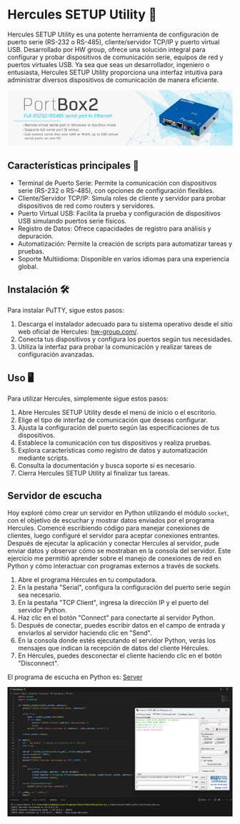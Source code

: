 # Hercules SETUP Utility 🚀

Hercules SETUP Utility es una potente herramienta de configuración de puerto serie (RS-232 o RS-485), cliente/servidor TCP/IP y puerto virtual USB. Desarrollado por HW group, ofrece una solución integral para configurar y probar dispositivos de comunicación serie, equipos de red y puertos virtuales USB. Ya sea que seas un desarrollador, ingeniero o entusiasta, Hercules SETUP Utility proporciona una interfaz intuitiva para administrar diversos dispositivos de comunicación de manera eficiente.

![Hercules](/Images/icon.jpg)

## Características principales 🎯

- Terminal de Puerto Serie: Permite la comunicación con dispositivos serie (RS-232 o RS-485), con opciones de configuración flexibles.
- Cliente/Servidor TCP/IP: Simula roles de cliente y servidor para probar dispositivos de red como routers y servidores.
- Puerto Virtual USB: Facilita la prueba y configuración de dispositivos USB simulando puertos serie físicos.
- Registro de Datos: Ofrece capacidades de registro para análisis y depuración.
- Automatización: Permite la creación de scripts para automatizar tareas y pruebas.
- Soporte Multiidioma: Disponible en varios idiomas para una experiencia global.

## Instalación 🛠️

Para instalar PuTTY, sigue estos pasos:

1. Descarga el instalador adecuado para tu sistema operativo desde el sitio web oficial de Hercules: [hw-group.com/]([https://www.hw-group.com/software/hercules-setup-utility]).
2. Conecta tus dispositivos y configura los puertos según tus necesidades.
3. Utiliza la interfaz para probar la comunicación y realizar tareas de configuración avanzadas.

## Uso 🖥️

Para utilizar Hercules, simplemente sigue estos pasos:

1. Abre Hercules SETUP Utility desde el menú de inicio o el escritorio.
2. Elige el tipo de interfaz de comunicación que deseas configurar.
3. Ajusta la configuración del puerto según las especificaciones de tus dispositivos.
4. Establece la comunicación con tus dispositivos y realiza pruebas.
5. Explora características como registro de datos y automatización mediante scripts.
6. Consulta la documentación y busca soporte si es necesario.
7. Cierra Hercules SETUP Utility al finalizar tus tareas.

## Servidor de escucha

Hoy exploré cómo crear un servidor en Python utilizando el módulo `socket`, con el objetivo de escuchar y mostrar datos enviados por el programa Hercules. Comencé escribiendo código para manejar conexiones de clientes, luego configuré el servidor para aceptar conexiones entrantes. Después de ejecutar la aplicación y conectar Hercules al servidor, pude enviar datos y observar cómo se mostraban en la consola del servidor. Este ejercicio me permitió aprender sobre el manejo de conexiones de red en Python y cómo interactuar con programas externos a través de sockets.

1. Abre el programa Hércules en tu computadora.
2. En la pestaña "Serial", configura la configuración del puerto serie según sea necesario.
3. En la pestaña "TCP Client", ingresa la dirección IP y el puerto del servidor Python.
4. Haz clic en el botón "Connect" para conectarte al servidor Python.
5. Después de conectar, puedes escribir datos en el campo de entrada y enviarlos al servidor haciendo clic en "Send".
6. En la consola donde estés ejecutando el servidor Python, verás los mensajes que indican la recepción de datos del cliente Hércules.
7. En Hércules, puedes desconectar el cliente haciendo clic en el botón "Disconnect".

El programa de escucha en Python es: [Server](hercules.py)

![Conexion](/Images/img-1.png)



